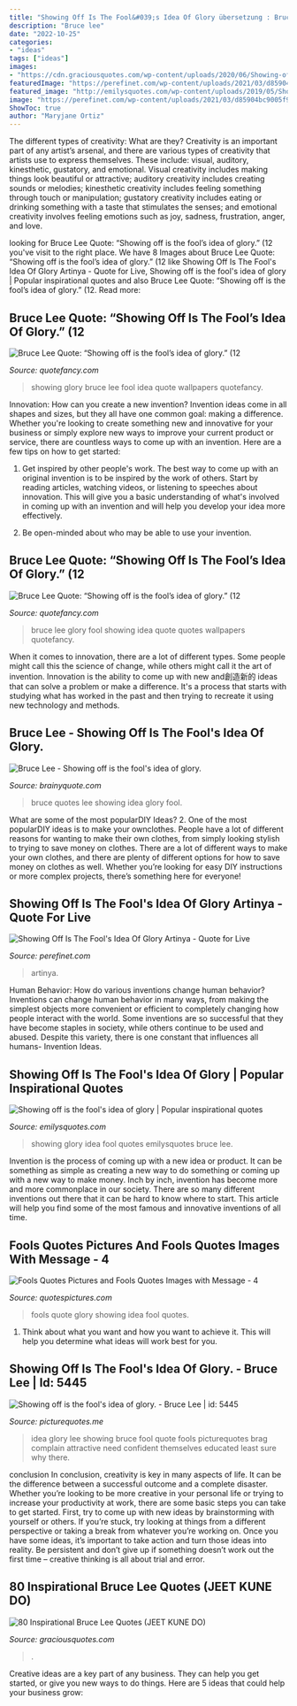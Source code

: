 ```yaml
---
title: "Showing Off Is The Fool&#039;s Idea Of Glory übersetzung : Bruce Quotes Lee Showing Idea Glory Fool"
description: "Bruce lee"
date: "2022-10-25"
categories:
- "ideas"
tags: ["ideas"]
images:
- "https://cdn.graciousquotes.com/wp-content/uploads/2020/06/Showing-off-is-the-fool’s-idea-of-glory..jpg"
featuredImage: "https://perefinet.com/wp-content/uploads/2021/03/d85904bc9005f9608ba09baa0b53b573-1536x1536.jpg"
featured_image: "http://emilysquotes.com/wp-content/uploads/2019/05/Showing-off-is-the-fools-idea-of-glory..jpg"
image: "https://perefinet.com/wp-content/uploads/2021/03/d85904bc9005f9608ba09baa0b53b573-1536x1536.jpg"
ShowToc: true
author: "Maryjane Ortiz"
---
```



The different types of creativity: What are they?
Creativity is an important part of any artist’s arsenal, and there are various types of creativity that artists use to express themselves. These include: visual, auditory, kinesthetic, gustatory, and emotional. Visual creativity includes making things look beautiful or attractive; auditory creativity includes creating sounds or melodies; kinesthetic creativity includes feeling something through touch or manipulation; gustatory creativity includes eating or drinking something with a taste that stimulates the senses; and emotional creativity involves feeling emotions such as joy, sadness, frustration, anger, and love.

	

		
looking for Bruce Lee Quote: “Showing off is the fool’s idea of glory.” (12 you've visit to the right place. We have 8 Images about Bruce Lee Quote: “Showing off is the fool’s idea of glory.” (12 like Showing Off Is The Fool&#039;s Idea Of Glory Artinya - Quote for Live, Showing off is the fool&#039;s idea of glory | Popular inspirational quotes and also Bruce Lee Quote: “Showing off is the fool’s idea of glory.” (12. Read more:
		
    
## Bruce Lee Quote: “Showing Off Is The Fool’s Idea Of Glory.” (12

<img loading=lazy src="https://quotefancy.com/media/wallpaper/1600x900/1721911-Bruce-Lee-Quote-Showing-off-is-the-fool-s-idea-of-glory.jpg" onerror="this.onerror=null;this.src='https://tse3.mm.bing.net/th?id=OIP.cYIQuZoI6ngkykVz2ivdbwHaEK&amp;pid=15.1';" alt="Bruce Lee Quote: “Showing off is the fool’s idea of glory.” (12">

_Source: quotefancy.com_

>showing glory bruce lee fool idea quote wallpapers quotefancy. 

	

Innovation: How can you create a new invention?
Invention ideas come in all shapes and sizes, but they all have one common goal: making a difference. Whether you're looking to create something new and innovative for your business or simply explore new ways to improve your current product or service, there are countless ways to come up with an invention. Here are a few tips on how to get started:
1. Get inspired by other people's work. The best way to come up with an original invention is to be inspired by the work of others. Start by reading articles, watching videos, or listening to speeches about innovation. This will give you a basic understanding of what's involved in coming up with an invention and will help you develop your idea more effectively.

2. Be open-minded about who may be able to use your invention.

    
## Bruce Lee Quote: “Showing Off Is The Fool’s Idea Of Glory.” (12

<img loading=lazy src="https://quotefancy.com/media/wallpaper/3840x2160/2031782-Bruce-Lee-Quote-Showing-off-is-the-fool-s-idea-of-glory.jpg" onerror="this.onerror=null;this.src='https://tse3.mm.bing.net/th?id=OIP.tR47PS6TZ4kbVJFKvkj8NgFNC7&amp;pid=15.1';" alt="Bruce Lee Quote: “Showing off is the fool’s idea of glory.” (12">

_Source: quotefancy.com_

>bruce lee glory fool showing idea quote quotes wallpapers quotefancy. 

	

When it comes to innovation, there are a lot of different types. Some people might call this the science of change, while others might call it the art of invention. Innovation is the ability to come up with new and創造新的 ideas that can solve a problem or make a difference. It's a process that starts with studying what has worked in the past and then trying to recreate it using new technology and methods.

    
## Bruce Lee - Showing Off Is The Fool&#039;s Idea Of Glory.

<img loading=lazy src="https://www.brainyquote.com/photos_tr/en/b/brucelee/379708/brucelee1-2x.jpg" onerror="this.onerror=null;this.src='https://tse2.mm.bing.net/th?id=OIP.MX5fEnM2w6aLQLXBmaSIIgHaD4&amp;pid=15.1';" alt="Bruce Lee - Showing off is the fool&#039;s idea of glory.">

_Source: brainyquote.com_

>bruce quotes lee showing idea glory fool. 

	

What are some of the most popularDIY Ideas?
2. One of the most popularDIY ideas is to make your ownclothes. People have a lot of different reasons for wanting to make their own clothes, from simply looking stylish to trying to save money on clothes. There are a lot of different ways to make your own clothes, and there are plenty of different options for how to save money on clothes as well. Whether you’re looking for easy DIY instructions or more complex projects, there’s something here for everyone!

    
## Showing Off Is The Fool&#039;s Idea Of Glory Artinya - Quote For Live

<img loading=lazy src="https://perefinet.com/wp-content/uploads/2021/03/d85904bc9005f9608ba09baa0b53b573-1536x1536.jpg" onerror="this.onerror=null;this.src='https://tse1.mm.bing.net/th?id=OIP.KBm0NEo2Vjn6M17gZh9YcAHaHa&amp;pid=15.1';" alt="Showing Off Is The Fool&#039;s Idea Of Glory Artinya - Quote for Live">

_Source: perefinet.com_

>artinya. 

	

Human Behavior: How do various inventions change human behavior?
Inventions can change human behavior in many ways, from making the simplest objects more convenient or efficient to completely changing how people interact with the world. Some inventions are so successful that they have become staples in society, while others continue to be used and abused. Despite this variety, there is one constant that influences all humans- Invention Ideas.

    
## Showing Off Is The Fool&#039;s Idea Of Glory | Popular Inspirational Quotes

<img loading=lazy src="http://emilysquotes.com/wp-content/uploads/2019/05/Showing-off-is-the-fools-idea-of-glory..jpg" onerror="this.onerror=null;this.src='https://tse3.mm.bing.net/th?id=OIP.2FkEvJAF-WCLoJuqC1O1cwHaHa&amp;pid=15.1';" alt="Showing off is the fool&#039;s idea of glory | Popular inspirational quotes">

_Source: emilysquotes.com_

>showing glory idea fool quotes emilysquotes bruce lee. 

	

Invention is the process of coming up with a new idea or product. It can be something as simple as creating a new way to do something or coming up with a new way to make money. Inch by inch, invention has become more and more commonplace in our society. There are so many different inventions out there that it can be hard to know where to start. This article will help you find some of the most famous and innovative inventions of all time.

    
## Fools Quotes Pictures And Fools Quotes Images With Message - 4

<img loading=lazy src="http://quotespictures.com/wp-content/uploads/2013/03/showing-off-is-the-fools-idea-of-glory-fools-quote.jpg" onerror="this.onerror=null;this.src='https://tse2.mm.bing.net/th?id=OIP.ee5_onPvb7YZDtVLN895RwAAAA&amp;pid=15.1';" alt="Fools Quotes Pictures and Fools Quotes Images with Message - 4">

_Source: quotespictures.com_

>fools quote glory showing idea fool quotes. 

	

1. Think about what you want and how you want to achieve it. This will help you determine what ideas will work best for you. 

    
## Showing Off Is The Fool&#039;s Idea Of Glory. - Bruce Lee | Id: 5445

<img loading=lazy src="http://www.picturequotes.me/quote_pictures/bruce_lee_quote_showing_off_is_the_fool_s_idea_of_glory_5445.jpg" onerror="this.onerror=null;this.src='https://tse3.mm.bing.net/th?id=OIP._p_Ds6ps0_f0YDiKhgXNkwHaEK&amp;pid=15.1';" alt="Showing off is the fool&#039;s idea of glory. - Bruce Lee | id: 5445">

_Source: picturequotes.me_

>idea glory lee showing bruce fool quote fools picturequotes brag complain attractive need confident themselves educated least sure why there. 

	

conclusion
In conclusion, creativity is key in many aspects of life. It can be the difference between a successful outcome and a complete disaster. Whether you’re looking to be more creative in your personal life or trying to increase your productivity at work, there are some basic steps you can take to get started.
First, try to come up with new ideas by brainstorming with yourself or others. If you’re stuck, try looking at things from a different perspective or taking a break from whatever you’re working on. Once you have some ideas, it’s important to take action and turn those ideas into reality. Be persistent and don’t give up if something doesn’t work out the first time – creative thinking is all about trial and error.

    
## 80 Inspirational Bruce Lee Quotes (JEET KUNE DO)

<img loading=lazy src="https://cdn.graciousquotes.com/wp-content/uploads/2020/06/Showing-off-is-the-fool’s-idea-of-glory..jpg" onerror="this.onerror=null;this.src='https://tse3.mm.bing.net/th?id=OIP.lbgM4nsOj20apAoC44w8XwHaHa&amp;pid=15.1';" alt="80 Inspirational Bruce Lee Quotes (JEET KUNE DO)">

_Source: graciousquotes.com_

>. 

	

Creative ideas are a key part of any business. They can help you get started, or give you new ways to do things. Here are 5 ideas that could help your business grow:

